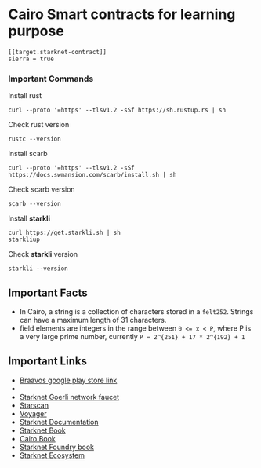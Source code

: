 # Cairo Smart contracts for learning purpose


```
[[target.starknet-contract]]
sierra = true
```



### Important Commands
Install rust
  ```
  curl --proto '=https' --tlsv1.2 -sSf https://sh.rustup.rs | sh
  ```

Check rust version
  ```
  rustc --version
  ```

Install scarb
```
curl --proto '=https' --tlsv1.2 -sSf https://docs.swmansion.com/scarb/install.sh | sh
```

Check scarb version
```
scarb --version
```

Install **starkli**
```
curl https://get.starkli.sh | sh
starkliup
```

Check **starkli** version
```
starkli --version
```


## Important Facts

- In Cairo, a string is a collection of characters stored in a `felt252`. Strings can have a maximum length of 31 characters.
- field elements are integers in the range between `0 <= x < P`, where P is a very large prime number, currently `P = 2^{251} + 17 * 2^{192} + 1`


## Important Links
- [Braavos google play store link](https://chrome.google.com/webstore/detail/braavos-smart-wallet/jnlgamecbpmbajjfhmmmlhejkemejdma)
- 
- [Starknet Goerli network faucet](faucet.goerli.starknet.io)
- [Starscan](https://testnet.starkscan.co/)
- [Voyager](https://goerli.voyager.online/?lang=en-US&theme=light)
- [Starknet Documentation](https://docs.starknet.io/documentation/)
- [Starknet Book](https://book.starknet.io/)
- [Cairo Book](https://cairo-book.github.io/)
- [Starknet Foundry book](https://foundry-rs.github.io/)
- [Starknet Ecosystem](https://www.starknet-ecosystem.com/)
